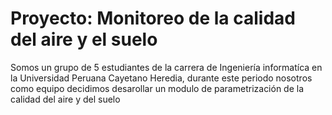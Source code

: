 # Proyecto:  Monitoreo de la calidad del aire y el suelo

Somos un grupo de 5 estudiantes de la carrera de Ingeniería informatíca en la Universidad Peruana Cayetano Heredia,
durante este periodo nosotros como equipo decidimos desarollar  un modulo de parametrización de la calidad del aire y del suelo
